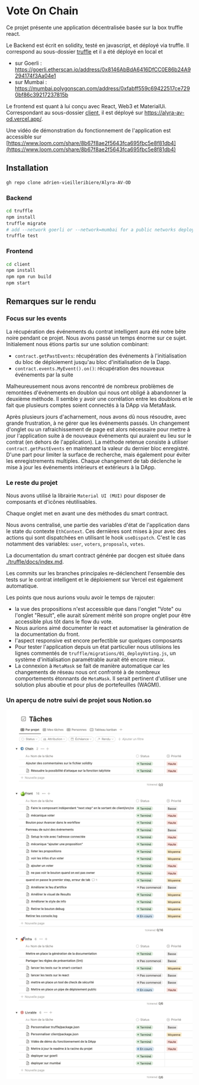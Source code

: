 # Vote On Chain

Ce projet présente une application décentralisée basée sur la box truffle react.

Le Backend est écrit en solidity, testé en javascript, et déployé via truffle.
Il correspond au sous-dossier [truffle](./truffle)
et il a été déployé en local et
- sur Goerli : https://goerli.etherscan.io/address/0x8146AbBdA6416DfCC0E86b24A9294174f3Aa04e1
- sur Mumbai : https://mumbai.polygonscan.com/address/0xfabff559c69422517ce7290bf86c39217237815b

Le frontend est quant à lui conçu avec React, Web3 et MaterialUi.
Correspondant au sous-dossier [client](./client),
il est déployé sur https://alyra-av-od.vercel.app/.

Une vidéo de démonstration du fonctionnement de l'application est accessible sur
[https://www.loom.com/share/8b67f8ae2f5643fca695fbc5e8f81db4](https://www.loom.com/share/8b67f8ae2f5643fca695fbc5e8f81db4)

## Installation
```sh
gh repo clone adrien-vieilleribiere/Alyra-AV-OD
```

### Backend
```sh
cd truffle
npm install
truffle migrate
# add --network goerli or --network=mumbai for a public networks deployment
truffle test
```

### Frontend
```sh
cd client
npm install
npm npm run build
npm start
```

## Remarques sur le rendu

### Focus sur les events
La récupération des événements du contrat intelligent aura été notre bête noire pendant ce projet. Nous avons passé un temps énorme sur ce sujet. Initialement nous étions partis sur une solution combinant:
* `contract.getPastEvents`: récupération des événements à l'initialisation du bloc de déploiement jusqu'au bloc d'initialisation de la Dapp.
* `contract.events.MyEvent().on()`: récupération des nouveaux événements par la suite

Malheureusement nous avons rencontré de nombreux problèmes de remontées d'événements en doublon qui nous ont obligé à abandonner la deuxième méthode. Il semble y avoir une corrélation entre les doublons et le fait que plusieurs comptes soient connectés à la DApp via MetaMask.

Après plusieurs jours d'acharnement, nous avons dû nous résoudre, avec grande frustration, à ne gérer que les événements passés. Un changement d'onglet ou un rafraichissement de page est alors nécessaire pour mettre à jour l'application suite à de nouveaux événements qui auraient eu lieu sur le contrat (en dehors de l'application).
La méthode retenue consiste à utiliser `contract.getPastEvents` en maintenant la valeur du dernier bloc enregistré. D'une part pour limiter la surface de recherche, mais également pour éviter les enregistrements multiples. Chaque changement de tab déclenche le mise à jour les événements intérieurs et extérieurs à la DApp.

### Le reste du projet
Nous avons utilisé la librairie `Material UI (MUI)` pour disposer de composants et d'icônes réutilisables.

Chaque onglet met en avant une des méthodes du smart contract.

Nous avons centralisé, une partie des variables d'état de l'application dans le state du contexte `EthContext`. Ces dernières sont mises à jour avec des actions qui sont dispatchées en utilisant le hook `useDispatch`. C'est le cas notamment des variables: `user`, `voters`, `proposals`, `votes`.

La documentation du smart contract générée par docgen est située dans [./truffle/docs/index.md](truffle/docs/index.md).

Les commits sur les branches principales re-déclenchent l'ensemble des tests sur le contrat intelligent et le déploiement sur Vercel est également automatique.

Les points que nous aurions voulu avoir le temps de rajouter:
- la vue des propositions n'est accessible que dans l'onglet "Vote" ou l'onglet "Result", elle aurait sûrement mérité son propre onglet pour être accessible plus tôt dans le flow du vote.
- Nous aurions aimé documenter le react et automatiser la génération de la documentation du front.
- l'aspect responsive est encore perfectible sur quelques composants
- Pour tester l'application depuis un état particulier nous utilisions les lignes commentés de `truffle/migrations/01_deployVoting.js`, un système d'initialisation paramétrable aurait été encore mieux.
- La connexion à `MetaMask` se fait de manière automatique car les changements de réseau nous ont confronté à de nombreux comportements étonnants de `MetaMask`. Il serait pertinent d'utiliser une solution plus aboutie et pour plus de portefeuilles (WAGMI).

### Un aperçu de notre suivi de projet sous Notion.so

![in memory of AV-OD Notion](truffle/docs/notion-organisation-AV-OD.png)
